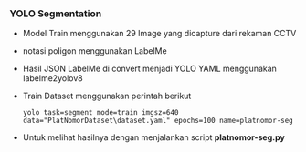 ### YOLO Segmentation

- Model Train menggunakan 29 Image yang dicapture dari rekaman CCTV
- notasi poligon menggunakan LabelMe
- Hasil JSON LabelMe di convert menjadi YOLO YAML menggunakan labelme2yolov8
- Train Dataset menggunakan perintah berikut

  ```yolo task=segment mode=train imgsz=640 data="PlatNomorDataset\dataset.yaml" epochs=100 name=platnomor-seg```

-  Untuk melihat hasilnya dengan menjalankan script **platnomor-seg.py**

